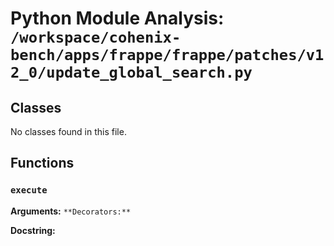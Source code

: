 # Python Module Analysis: `/workspace/cohenix-bench/apps/frappe/frappe/patches/v12_0/update_global_search.py`

## Classes

No classes found in this file.


## Functions

### `execute`
**Arguments:** ``
**Decorators:** ``

**Docstring:**
```

```

